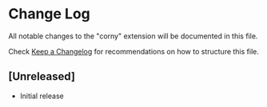 # Change Log
All notable changes to the "corny" extension will be documented in this file.

Check [Keep a Changelog](http://keepachangelog.com/) for recommendations on how to structure this file.

## [Unreleased]
- Initial release